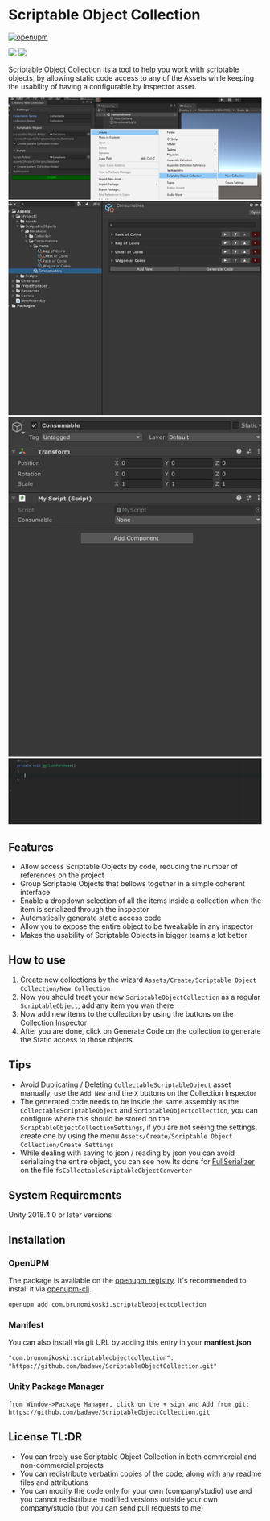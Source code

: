 # Scriptable Object Collection


[![openupm](https://img.shields.io/npm/v/com.brunomikoski.scriptableobjectcollection?label=openupm&registry_uri=https://package.openupm.com)](https://openupm.com/packages/com.brunomikoski.scriptableobjectcollection/)

![](https://img.shields.io/github/followers/badawe?label=Follow&style=social) ![](https://img.shields.io/twitter/follow/brunomikoski?style=social)


Scriptable Object Collection its a tool to help you work with scriptable objects, by allowing static code access to any of the Assets while keeping the usability of having a configurable by Inspector asset.


![wizard](/Documentation~/create-collection-wizzard.png)
![collection-usability](/Documentation~/collection-usability.gif) 
![wizard](/Documentation~/property-drawer.gif)
![code-access](/Documentation~/code-access.gif) 


## Features
- Allow access Scriptable Objects by code, reducing the number of references on the project
- Group Scriptable Objects that bellows together in a simple coherent interface
- Enable a dropdown selection of all the items inside a collection when the item is serialized through the inspector
- Automatically generate static access code
- Allow you to expose the entire object to be tweakable in any inspector
- Makes the usability of Scriptable Objects in bigger teams a lot better


## How to use
 1. Create new collections by the wizard `Assets/Create/Scriptable Object Collection/New Collection` 
 2. Now you should treat your new `ScriptableObjectCollection` as a regular `ScriptableObject`, add any item you wan there  
 3. Now add new items to the collection by using the buttons on the Collection Inspector
 4. After you are done, click on Generate Code on the collection to generate the Static access to those objects


## Tips 
 - Avoid Duplicating / Deleting `CollectableScriptableObject` asset manually, use the `Add New` and the `X` buttons on the Collection Inspector
 - The generated code needs to be inside the same assembly as the `CollectableScriptableObject` and `ScriptableObjectcollection`, you can configure where this should be stored on the `ScriptableObjectCollectionSettings`, if you are not seeing the settings, create one by using the menu `Assets/Create/Scriptable Object Collection/Create Settings`
 - While dealing with saving to json / reading by json you can avoid serializing the entire object, you can see how Its done for [FullSerializer](https://github.com/jacobdufault/fullserializer) on the file `fsCollectableScriptableObjectConverter`

## System Requirements
Unity 2018.4.0 or later versions


## Installation

### OpenUPM
The package is available on the [openupm registry](https://openupm.com). It's recommended to install it via [openupm-cli](https://github.com/openupm/openupm-cli).

```
openupm add com.brunomikoski.scriptableobjectcollection
```

### Manifest
You can also install via git URL by adding this entry in your **manifest.json**
```
"com.brunomikoski.scriptableobjectcollection": "https://github.com/badawe/ScriptableObjectCollection.git"
```

### Unity Package Manager
```
from Window->Package Manager, click on the + sign and Add from git: https://github.com/badawe/ScriptableObjectCollection.git
```

## License TL:DR
- You can freely use Scriptable Object Collection in both commercial and non-commercial projects
- You can redistribute verbatim copies of the code, along with any readme files and attributions
- You can modify the code only for your own (company/studio) use and you cannot redistribute modified versions outside your own company/studio (but you can send pull requests to me)

